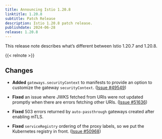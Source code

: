 ```yaml
---
title: Announcing Istio 1.20.8
linktitle: 1.20.8
subtitle: Patch Release
description: Istio 1.20.8 patch release.
publishdate: 2024-06-28
release: 1.20.8
---
```


This release note describes what’s different between Istio 1.20.7 and 1.20.8.

{{< relnote >}}

## Changes

- **Added** `gateways.securityContext` to manifests to provide an option to customize the gateway `securityContext`.
  ([Issue #49549](https://github.com/istio/istio/issues/49549))

- **Fixed** an issue where JWKS fetched from URIs were not updated promptly when there are errors fetching other URIs.
  ([Issue #51636](https://github.com/istio/istio/issues/51636))

- **Fixed** 503 errors returned by `auto-passthrough` gateways created after enabling mTLS.

- **Fixed** `serviceRegistry` ordering of the proxy labels, so we put the Kubernetes registry in front.
  ([Issue #50968](https://github.com/istio/istio/issues/50968))
